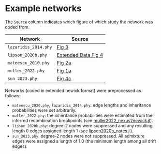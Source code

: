 # Example networks
The `Source` column indicates which figure of which study the network was coded from.

| Network | Source |
| --- | --- |
| `lazaridis_2014.phy` | [Fig 3](https://doi.org/10.1038/nature13673) |
| `lipson_2020b.phy` | [Extended Data Fig 4](https://doi.org/10.1038/s41586-020-1929-1) |
| `mateescu_2010.phy` | [Fig 2a](https://doi.org/10.1613/jair.2842) |
| `muller_2022.phy` | [Fig 1a](https://www.ncbi.nlm.nih.gov/pmc/articles/PMC9297283/) |
| `sun_2023.phy` | [Fig 4c](https://doi.org/10.1038/s41559-023-02185-8) |

Networks (coded in extended newick format) were preprocessed as follows:
- `mateescu_2020.phy`, `lazaridis_2014.phy`: edge lengths and inheritance
probabilities were set arbitrarily.
- `muller_2022.phy`: the inheritance probabilities were estimated from the
inferred recombination breakpoints (see [muller2022_nexus2newick.jl](https://github.com/bstkj/graphicalmodels_for_phylogenetics_code/blob/5f61755c4defe804fd813113e883d49445971ade/real_networks/muller2022_nexus2newick.jl)).
- `lipson_2020b.phy`: degree-2 nodes were suppressed and any resulting
length 0 edges assigned length 1 (see [lipson2020b_notes.jl](https://github.com/bstkj/graphicalmodels_for_phylogenetics_code/blob/5f61755c4defe804fd813113e883d49445971ade/real_networks/lipson2020b_notes.jl)).
- `sun_2023.phy`: degree-2 nodes were not suppressed. All admixture edges
were assigned a length of 1.0 (the minimum length among all drift edges).